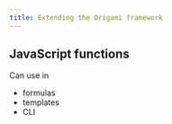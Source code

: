 ```yaml
---
title: Extending the Origami framework
---
```


## JavaScript functions

Can use in

- formulas
- templates
- CLI
